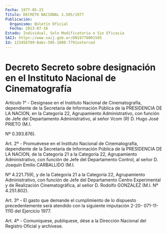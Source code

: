 ```yaml
---
Fecha: 1977-05-23
Título: DECRETO NACIONAL 1.505/1977
Publicación:
  Organismo: Boletín Oficial
  Fecha: 2013-07-16
Estado: Individual, Solo Modificatoria o Sin Eficacia
SAIJ: https://www.saij.gob.ar/DN19770001505
Id: 123456789-0abc-505-1000-7791soterced
---
```

# Decreto Secreto sobre designación en el Instituto Nacional de Cinematografía

<a id="1"></a>
Artículo 1° - Desígnase en el Instituto Nacional de Cinematografía, dependiente de la Secretaría de Información Pública de la PRESIDENCIA DE LA NACION, en la Categoría 22, Agrupamiento Administrativo, con función de Jefe del Departamento Administrativo, al señor Vcom (R) D. Hugo José PRIETO (M.I.

Nº 0.393.876).

<a id="2"></a>
Art. 2º - Promuévese en el Instituto Nacional de Cinematografía, dependiente de la Secretaría de Información Pública de la PRESIDENCIA DE LA NACION, de la Categoría 21 a la Categoría 22, Agrupamiento Administrativo, con función de Jefe del Departamento Control, al señor D. Joaquín Emilio CARBALLIDO (M.I.

Nº 4.221.759), y de la Categoría 21 a la Categoría 22, Agrupamiento Administrativo, con función de Jefe del Departamento Centro Experimental y de Realización Cinematográfica, al señor D. Rodolfo GONZALEZ (M.I. Nº 4.251.802).

<a id="3"></a>
Art. 3º - El gasto que demande el cumplimiento de lo dispuesto precedentemente será atendido con la siguiente imputación 2-20- 071-11-1110 del Ejercicio 1977.

<a id="4"></a>
Art. 4º - Comuníquese, publíquese, dése a la Dirección Nacional del Registro Oficial y archívese.